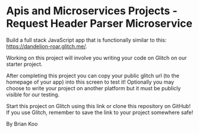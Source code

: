 Apis and Microservices Projects - Request Header Parser Microservice
=================

Build a full stack JavaScript app that is functionally similar to this: https://dandelion-roar.glitch.me/.

Working on this project will involve you writing your code on Glitch on our starter project. 

After completing this project you can copy your public glitch url (to the homepage of your app) into this screen to test it! Optionally you may choose to write your project on another platform but it must be publicly visible for our testing.

Start this project on Glitch using this link or clone this repository on GitHub! If you use Glitch, remember to save the link to your project somewhere safe!

By Brian Koo

